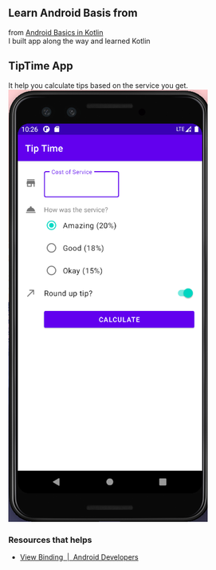## Learn Android Basis from 
from [Android Basics in Kotlin](https://developer.android.com/courses)    
I built app along the way and learned Kotlin
## TipTime App
It help you calculate tips based on the service you get.
![TipTime](/img/tiptime.png)
### Resources that helps
- [View Binding  |  Android Developers](https://developer.android.com/topic/libraries/view-binding)
